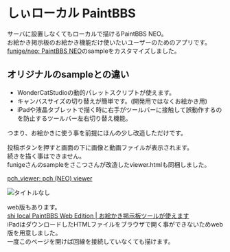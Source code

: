 # しぃローカル PaintBBS
サーバに設置しなくてもローカルで描けるPaintBBS NEO。  
お絵かき掲示板のお絵かき機能だけ使いたいユーザーのためのアプリです。  
[funige/neo: PaintBBS NEO](https://github.com/funige/neo/)のsampleをカスタマイズしました。
## オリジナルのsampleとの違い
- WonderCatStudioの動的パレットスクリプトが使えます。
- キャンバスサイズの切り替えが簡単です。(開発用ではなくお絵かき用)
- iPadや液晶タブレットで描く時に右手がツールバーに接触して誤動作するのを防止するツールバー左右切り替え機能。

つまり、お絵かきに使う事を前提にほんの少し改造しただけです。

投稿ボタンを押すと画面の下に画像と動画ファイルが表示されます。  
続きを描く事はできません。  
funigeさんのsampleをさこつさんが改造したviewer.htmlも同梱しました。

[pch_viewer: pch (NEO) viewer](https://github.com/sakots/pch_viewer)

![タイトルなし](https://user-images.githubusercontent.com/44894014/94016635-509e9980-fde9-11ea-94ea-f6658bb32f0b.png)

web版もあります。  
[shi local PaintBBS Web Edition | お絵かき掲示板ツールが使えます](https://pbbs.sakura.ne.jp/localPaintBBS/)  
iPadはダウンロードしたHTMLファイルをブラウザで開く事ができないためweb版を用意しました。  
一度このページを開けば回線を接続していなくても描けます。  
